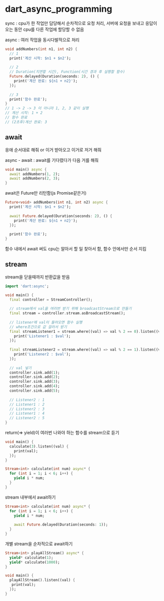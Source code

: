 # dart_async_programming

sync : cpu가 한 작업만 담당해서 순차적으로 요청 처리, 서버에 요청을 보내고 응답이 오는 동안 cpu를 다른 작업에 할당할 수 없음

async : 여러 작업을 동시다발적으로 처리

```dart
void addNumbers(int n1, int n2) {
  // 1
  print('계산 시작: $n1 + $n2');
  
  // 2
  // Duration(지연할 시간), Function(시간 경과 후 실행할 함수)
  Future.delayed(Duration(seconds: 2), () {
    print('계산 완료: ${n1 + n2}');
  });
  
  // 3
  print('함수 완료');
}
// 1 -> 2 -> 3 이 아니라 1, 2, 3 같이 실행
// 계산 시작: 1 + 2
// 함수 완료
// (2초후)계산 완료: 3
```

## await

응애 순서대로 해줘 or 이거 받아오고 이거로 저거 해줘

async - await : await를 기다렸다가 다음 거를 해줘 

```dart
void main() async {
  await addNumbers(1, 2);
  await addNumbers(2, 3);
}
```

await은 Future만 리턴함(js Promise같은거)

```dart
Future<void> addNumbers(int n1, int n2) async {
  print('계산 시작: $n1 + $n2');
  
  await Future.delayed(Duration(seconds: 2), () {
    print('계산 완료: ${n1 + n2}');
  });
  
  print('함수 완료');
}
```

함수 내에서 await 써도 cpu는 알아서 할 일 찾아서 함, 함수 안에서만 순서 지킴

## stream

stream을 닫을때까지 반환값을 받음 

```dart
import 'dart:async';

void main() {
  final controller = StreamController();
  
  // stream에서 val을 여러번 받기 위해 broadcastStream으로 만들기
  final stream = controller.stream.asBroadcastStream();
  
  // listener에 val이 들어오면 함수 실행
  // where조건으로 값 걸러서 받기
  final streamListener1 = stream.where((val) => val % 2 == 0).listen((val) {
    print('Listener1 : $val');
  });
  
  final streamListener2 = stream.where((val) => val % 2 == 1).listen((val) {
    print('Listener2 : $val');
  });
  
  // val 넣기
  controller.sink.add(1);
  controller.sink.add(2);
  controller.sink.add(3);
  controller.sink.add(4);
  controller.sink.add(5);
    
  // Listener2 : 1
  // Listener1 : 2
  // Listener2 : 3
  // Listener1 : 4
  // Listener2 : 5
}
```

return(=> yield)이 여러번 나와야 하는 함수를 stream으로 듣기

```dart
void main() {
  calculate(3).listen((val) {
    print(val);
  });
}

Stream<int> calculate(int num) async* {
  for (int i = 1; i < 6; i++) {
    yield i * num;
  }
}
```

stream 내부에서 await하기

```dart
Stream<int> calculate(int num) async* {
  for (int i = 1; i < 6; i++) {
    yield i * num;
    
    await Future.delayed(Duration(seconds: 1));
  }
}
```

개별 stream을 순차적으로 await하기

```dart
Stream<int> playAllStream() async* {
  yield* calculate(1);
  yield* calculate(1000);
}
```

```dart
void main() {
  playAllStream().listen((val) {
   print(val); 
  });
}
```

